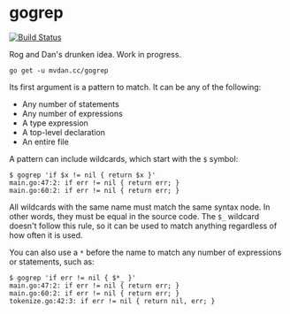 # gogrep

[![Build Status](https://travis-ci.org/mvdan/gogrep.svg?branch=master)](https://travis-ci.org/mvdan/gogrep)

Rog and Dan's drunken idea. Work in progress.

	go get -u mvdan.cc/gogrep

Its first argument is a pattern to match. It can be any of the
following:

 * Any number of statements
 * Any number of expressions
 * A type expression
 * A top-level declaration
 * An entire file

A pattern can include wildcards, which start with the `$` symbol:

	$ gogrep 'if $x != nil { return $x }'
	main.go:47:2: if err != nil { return err; }
	main.go:60:2: if err != nil { return err; }

All wildcards with the same name must match the same syntax node. In
other words, they must be equal in the source code. The `$_` wildcard
doesn't follow this rule, so it can be used to match anything regardless
of how often it is used.

You can also use a `*` before the name to match any number of
expressions or statements, such as:

	$ gogrep 'if err != nil { $*_ }'
	main.go:47:2: if err != nil { return err; }
	main.go:60:2: if err != nil { return err; }
	tokenize.go:42:3: if err != nil { return nil, err; }
